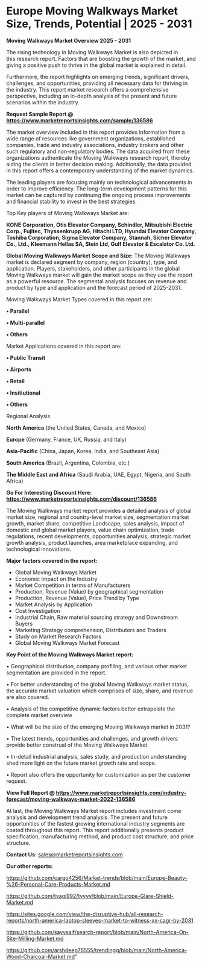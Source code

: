# Europe Moving Walkways Market Size, Trends, Potential | 2025 - 2031

<Strong> Moving Walkways Market Overview 2025 - 2031</strong>

The rising technology in Moving Walkways Market is also depicted in this research report. Factors that are boosting the growth of the market, and giving a positive push to thrive in the global market is explained in detail.

Furthermore, the report highlights on emerging trends, significant drivers, challenges, and opportunities, providing all necessary data for thriving in the industry. This report market research offers a comprehensive perspective, including an in-depth analysis of the present and future scenarios within the industry.

<strong>Request Sample Report @ <a href=https://www.marketreportsinsights.com/sample/136586>https://www.marketreportsinsights.com/sample/136586</a></strong>

The market overview included in this report provides information from a wide range of resources like government organizations, established companies, trade and industry associations, industry brokers and other such regulatory and non-regulatory bodies. The data acquired from these organizations authenticate the Moving Walkways research report, thereby aiding the clients in better decision making. Additionally, the data provided in this report offers a contemporary understanding of the market dynamics.

The leading players are focusing mainly on technological advancements in order to improve efficiency. The long-term development patterns for this market can be captured by continuing the ongoing process improvements and financial stability to invest in the best strategies.

Top Key players of Moving Walkways Market are:

<strong>KONE Corporation, Otis Elevator Company, Schindler, Mitsubishi Electric Corp., Fujitec, Thyssenkrupp AG, Hitachi LTD, Hyundai Elevator Company, Toshiba Corporation, Sigma Elevator Company, Stannah, Sicher Elevator Co., Ltd., Kleemann Hellas SA, Stein Ltd, Gulf Elevator & Escalator Co. Ltd.</strong>

<strong><b>Global Moving Walkways Market Scope and Size:</b></strong>
The Moving Walkways market is declared segment by company, region (country), type, and application. Players, stakeholders, and other participants in the global Moving Walkways market will gain the market scope as they use the report as a powerful resource. The segmental analysis focuses on revenue and product by type and application and the forecast period of 2025-2031.

Moving Walkways Market Types covered in this report are:

<strong>• Parallel

• Multi-parallel

• Others</strong>

Market Applications covered in this report are:

<strong>• Public Transit

• Airports

• Retail

• Insitiutional

• Others</strong> 

Regional Analysis

<strong>North America</strong> (the United States, Canada, and Mexico)

<strong>Europe</strong> (Germany, France, UK, Russia, and Italy)

<strong>Asia-Pacific</strong> (China, Japan, Korea, India, and Southeast Asia)

<strong>South America</strong> (Brazil, Argentina, Colombia, etc.)

<strong>The Middle East and Africa</strong> (Saudi Arabia, UAE, Egypt, Nigeria, and South Africa)

<strong>Go For Interesting Discount Here: <a href=https://www.marketreportsinsights.com/discount/136586>https://www.marketreportsinsights.com/discount/136586</a></strong>

The Moving Walkways market report provides a detailed analysis of global market size, regional and country-level market size, segmentation market growth, market share, competitive Landscape, sales analysis, impact of domestic and global market players, value chain optimization, trade regulations, recent developments, opportunities analysis, strategic market growth analysis, product launches, area marketplace expanding, and technological innovations.

<strong><b>Major factors covered in the report:</b></strong>
<ul>
  <li>Global Moving Walkways Market </li>
  <li>Economic Impact on the Industry</li>
  <li>Market Competition in terms of Manufacturers</li>
  <li>Production, Revenue (Value) by geographical segmentation</li>
  <li>Production, Revenue (Value), Price Trend by Type</li>
  <li>Market Analysis by Application</li>
  <li>Cost Investigation</li>
  <li>Industrial Chain, Raw material sourcing strategy and Downstream Buyers</li>
  <li>Marketing Strategy comprehension, Distributors and Traders</li>
  <li>Study on Market Research Factors</li>
  <li>Global Moving Walkways Market Forecast</li>
</ul>

<strong><b>Key Point of the Moving Walkways Market report:</b></strong>

• Geographical distribution, company profiling, and various other market segmentation are provided in the report.

• For better understanding of the global Moving Walkways market status, the accurate market valuation which comprises of size, share, and revenue are also covered.

• Analysis of the competitive dynamic factors better extrapolate the complete market overview

• What will be the size of the emerging Moving Walkways market in 2031?

• The latest trends, opportunities and challenges, and growth drivers provide better construal of the Moving Walkways Market.

• In-detail industrial analysis, sales study, and production understanding shed more light on the future market growth rate and scope.

• Report also offers the opportunity for customization as per the customer request.

<strong><b>View Full Report @ <a href=https://www.marketreportsinsights.com/industry-forecast/moving-walkways-market-2022-136586>https://www.marketreportsinsights.com/industry-forecast/moving-walkways-market-2022-136586</a></b></strong>


At last, the Moving Walkways Market report includes investment come analysis and development trend analysis. The present and future opportunities of the fastest growing international industry segments are coated throughout this report. This report additionally presents product specification, manufacturing method, and product cost structure, and price structure.

<strong>Contact Us:</strong>
sales@marketreportsinsights.com

<strong>Our other reports:</strong>

<a href=https://github.com/cargo4256/Market-trends/blob/main/Europe-Beauty-%26-Personal-Care-Products-Market.md>https://github.com/cargo4256/Market-trends/blob/main/Europe-Beauty-%26-Personal-Care-Products-Market.md</a>

<a href=https://github.com/tyagi992/tyyyy/blob/main/Europe-Glare-Shield-Market.md>https://github.com/tyagi992/tyyyy/blob/main/Europe-Glare-Shield-Market.md</a>

<a href=https://sites.google.com/view/the-disruptive-hub/all-research-reports/north-america-laptop-sleeves-market-to-witness-xx-cagr-by-2031>https://sites.google.com/view/the-disruptive-hub/all-research-reports/north-america-laptop-sleeves-market-to-witness-xx-cagr-by-2031</a>

<a href=https://github.com/sayysaif/search-report/blob/main/North-America-On-Site-Milling-Market.md>https://github.com/sayysaif/search-report/blob/main/North-America-On-Site-Milling-Market.md</a>

<a href=https://github.com/arshdeep76555/trendingg/blob/main/North-America-Wood-Charcoal-Market.md>https://github.com/arshdeep76555/trendingg/blob/main/North-America-Wood-Charcoal-Market.md</a>"
